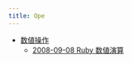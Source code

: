 ```yaml
---
title: Ope
---
```



- [数値操作](./数値操作/index.md)
    - [2008-09-08 Ruby 数値演算](./../../../../../d/2008/09/08/Ruby_数値演算.md)




